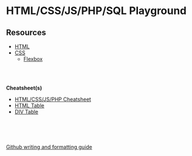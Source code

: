 # HTML/CSS/JS/PHP/SQL Playground

## Resources

* [HTML](https://www.youtube.com/watch?v=UB1O30fR-EE)
* [CSS](https://www.youtube.com/watch?v=yfoY53QXEnI)
     - [Flexbox](https://www.youtube.com/watch?v=3YW65K6LcIA)

</br>
</br>

**Cheatsheet(s)**

* [HTML/CSS/JS/PHP Cheatsheet](https://htmlcheatsheet.com/)
* [HTML Table](https://htmltable.com/)
* [DIV Table](https://divtable.com/)

</br>
</br>
</br>

[Github writing and formatting guide](https://docs.github.com/en/get-started/writing-on-github/getting-started-with-writing-and-formatting-on-github/basic-writing-and-formatting-syntax)